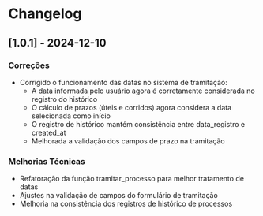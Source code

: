 # Changelog

## [1.0.1] - 2024-12-10

### Correções
- Corrigido o funcionamento das datas no sistema de tramitação:
  - A data informada pelo usuário agora é corretamente considerada no registro do histórico
  - O cálculo de prazos (úteis e corridos) agora considera a data selecionada como início
  - O registro de histórico mantém consistência entre data_registro e created_at
  - Melhorada a validação dos campos de prazo na tramitação

### Melhorias Técnicas
- Refatoração da função tramitar_processo para melhor tratamento de datas
- Ajustes na validação de campos do formulário de tramitação
- Melhoria na consistência dos registros de histórico de processos
